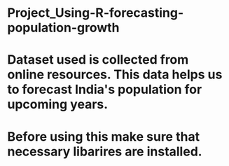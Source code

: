 # Project_Using-R-forecasting-population-growth
# Dataset used is collected from online resources. This data helps us to forecast India's population for upcoming years.
# Before using this make sure that necessary libarires are installed.
